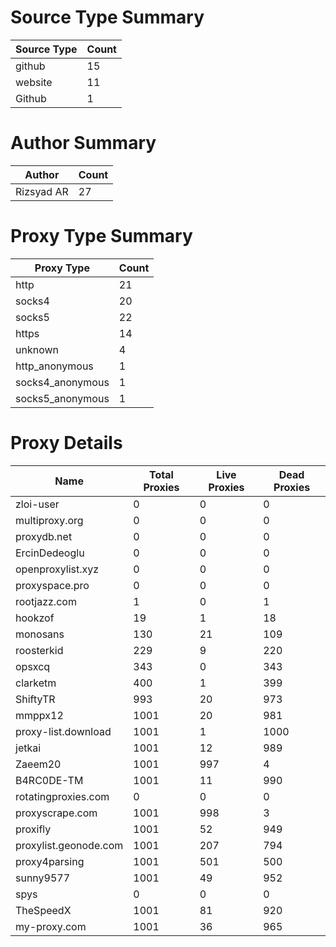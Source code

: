# Source Type Summary

| Source Type | Count |
|-------------|-------|
| github | 15 |
| website | 11 |
| Github | 1 |


# Author Summary

| Author | Count |
|--------|-------|
| Rizsyad AR | 27 |


# Proxy Type Summary

| Proxy Type | Count |
|------------|-------|
| http | 21 |
| socks4 | 20 |
| socks5 | 22 |
| https | 14 |
| unknown | 4 |
| http_anonymous | 1 |
| socks4_anonymous | 1 |
| socks5_anonymous | 1 |


# Proxy Details

| Name | Total Proxies | Live Proxies | Dead Proxies |
|------|---------------|--------------|---------------|
| zloi-user | 0 | 0 | 0 |
| multiproxy.org | 0 | 0 | 0 |
| proxydb.net | 0 | 0 | 0 |
| ErcinDedeoglu | 0 | 0 | 0 |
| openproxylist.xyz | 0 | 0 | 0 |
| proxyspace.pro | 0 | 0 | 0 |
| rootjazz.com | 1 | 0 | 1 |
| hookzof | 19 | 1 | 18 |
| monosans | 130 | 21 | 109 |
| roosterkid | 229 | 9 | 220 |
| opsxcq | 343 | 0 | 343 |
| clarketm | 400 | 1 | 399 |
| ShiftyTR | 993 | 20 | 973 |
| mmppx12 | 1001 | 20 | 981 |
| proxy-list.download | 1001 | 1 | 1000 |
| jetkai | 1001 | 12 | 989 |
| Zaeem20 | 1001 | 997 | 4 |
| B4RC0DE-TM | 1001 | 11 | 990 |
| rotatingproxies.com | 0 | 0 | 0 |
| proxyscrape.com | 1001 | 998 | 3 |
| proxifly | 1001 | 52 | 949 |
| proxylist.geonode.com | 1001 | 207 | 794 |
| proxy4parsing | 1001 | 501 | 500 |
| sunny9577 | 1001 | 49 | 952 |
| spys | 0 | 0 | 0 |
| TheSpeedX | 1001 | 81 | 920 |
| my-proxy.com | 1001 | 36 | 965 |
